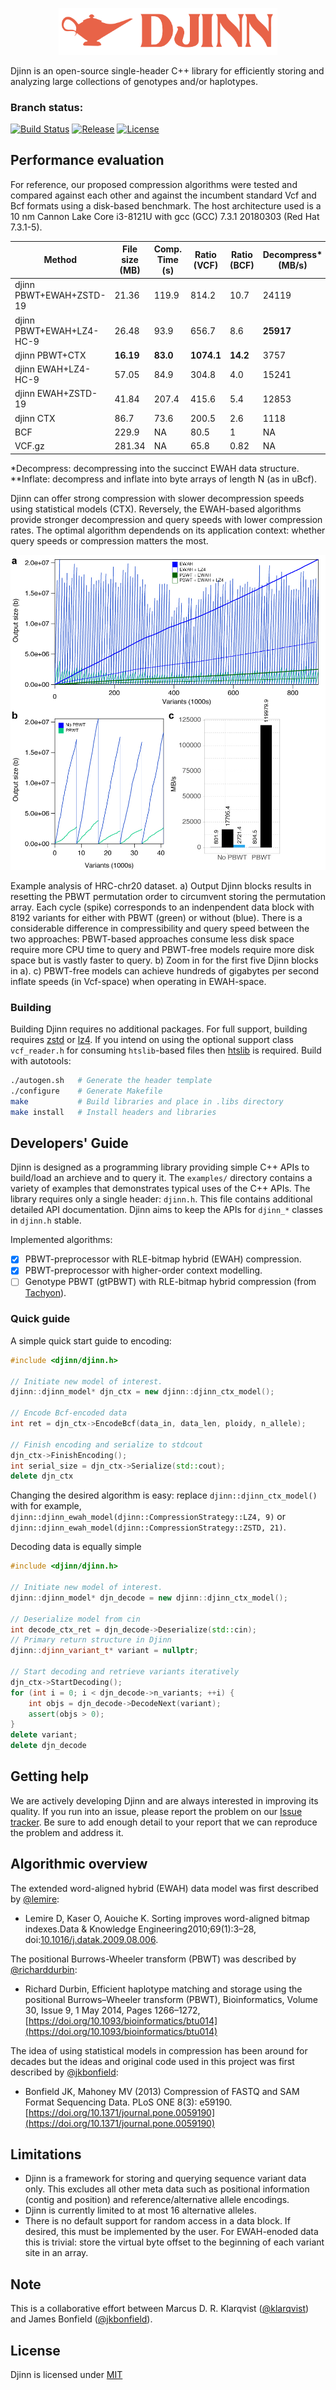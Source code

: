 <p align="center"><img src="https://raw.githubusercontent.com/mklarqvist/djinn/master/DJINN.png" alt="Djinn" width="350px"></p>

Djinn is an open-source single-header C++ library for efficiently storing and analyzing large collections of genotypes and/or haplotypes.

### Branch status:

[![Build Status](https://travis-ci.com/mklarqvist/djinn.svg?branch=master)](https://travis-ci.com/mklarqvist/djinn)
[![Release](https://img.shields.io/badge/Release-beta_0.0.1-blue.svg)](https://github.com/mklarqvist/djinn/releases)
[![License](https://img.shields.io/badge/License-Apache%202.0-blue.svg)](LICENSE)

## Performance evaluation

For reference, our proposed compression algorithms were tested and compared against each other and against the incumbent standard Vcf and Bcf formats using a disk-based benchmark. The host architecture used is a 10 nm Cannon Lake Core i3-8121U with gcc (GCC) 7.3.1 20180303 (Red Hat 7.3.1-5).

| Method                   | File size (MB) | Comp. Time (s) | Ratio (VCF) | Ratio (BCF) | Decompress* (MB/s) | Inflate** (MB/s) | Output VCF (s) |
|--------------------------|----------------|----------------|------------------|------------------|-------------------|----------------|----------------|
| djinn PBWT+EWAH+ZSTD-19  | 21.36          | 119.9        | 814.2          | 10.7           | 24119           | 1140        | 31.0         |
| djinn PBWT+EWAH+LZ4-HC-9 | 26.48          | 93.9         | 656.7          | 8.6            | **25917**           | 1143        | 28.2         |
| djinn PBWT+CTX           | **16.19**          | **83.0**         | **1074.1**          | **14.2**             | 3757           | 907         | 34.1         |
| djinn EWAH+LZ4-HC-9      | 57.05          | 84.9         | 304.8          | 4.0             | 15241           | **2827**         | **19.0**          |
| djinn EWAH+ZSTD-19       | 41.84          | 207.4        | 415.6          | 5.4            | 12853           | 2667        | 19.9         |
| djinn CTX                | 86.7           | 73.6         | 200.5          | 2.6            | 1118           | 858        | 33.2         |
| BCF                      | 229.9          | NA             | 80.5            | 1                | NA                | NA             | 148.3        |
| VCF.gz                   | 281.34         | NA             | 65.8            | 0.82             | NA                | NA             | 457.6         |

\*Decompress: decompressing into the succinct EWAH data structure. \*\*Inflate: decompress and inflate into byte arrays of length N (as in uBcf).

Djinn can offer strong compression with slower decompression speeds using statistical models (CTX). Reversely, the EWAH-based algorithms provide stronger decompression and query speeds with lower compression rates. The optimal algorithm dependends on its application context: whether query speeds or compression matters the most.

![Compression Ratio](doc/images/djn_ewah_lz4.jpg "Djinn LZ4")

Example analysis of HRC-chr20 dataset. a) Output Djinn blocks results in resetting the PBWT permutation order to circumvent storing the permutation array. Each cycle (spike) corresponds to an indenpendent data block with 8192 variants for either with PBWT (green) or without (blue). There is a considerable difference in compressibility and query speed between the two approaches: PBWT-based approaches consume less disk space require more CPU time to query and PBWT-free models require more disk space but is vastly faster to query. b) Zoom in for the first five Djinn blocks in a). c) PBWT-free models can achieve hundreds of gigabytes per second inflate speeds (in Vcf-space) when operating in EWAH-space.

### Building

Building Djinn requires no additional packages. For full support, building requires [zstd](https://github.com/facebook/zstd) or [lz4](https://github.com/lz4/lz4). If you intend on using the optional support class `vcf_reader.h` for consuming `htslib`-based files then [htslib](https://github.com/samtools/htslib) is required. Build with autotools:

```bash
./autogen.sh   # Generate the header template
./configure    # Generate Makefile
make           # Build libraries and place in .libs directory
make install   # Install headers and libraries
```

## Developers' Guide

Djinn is designed as a programming library providing simple C++ APIs to build/load an archieve and to query it. The `examples/` directory contains a variety of examples that demonstrates typical uses of the C++ APIs. The library requires only a single header: `djinn.h`. This file contains additional detailed API documentation. 
Djinn aims to keep the APIs for `djinn_*` classes in `djinn.h` stable.

Implemented algorithms:

- [x] PBWT-preprocessor with RLE-bitmap hybrid (EWAH) compression.
- [x] PBWT-preprocessor with higher-order context modelling.
- [ ] Genotype PBWT (gtPBWT) with RLE-bitmap hybrid compression (from [Tachyon](https://github.com/mklarqvist/tachyon)).

### Quick guide

A simple quick start guide to encoding:

```C++
#include <djinn/djinn.h>

// Initiate new model of interest.
djinn::djinn_model* djn_ctx = new djinn::djinn_ctx_model();

// Encode Bcf-encoded data
int ret = djn_ctx->EncodeBcf(data_in, data_len, ploidy, n_allele);

// Finish encoding and serialize to stdcout
djn_ctx->FinishEncoding();
int serial_size = djn_ctx->Serialize(std::cout);
delete djn_ctx
```

Changing the desired algorithm is easy: replace `djinn::djinn_ctx_model()` with for example,
 `djinn::djinn_ewah_model(djinn::CompressionStrategy::LZ4, 9)` or `djinn::djinn_ewah_model(djinn::CompressionStrategy::ZSTD, 21)`.

Decoding data is equally simple

```C++
#include <djinn/djinn.h>

// Initiate new model of interest.
djinn::djinn_model* djn_decode = new djinn::djinn_ctx_model();

// Deserialize model from cin
int decode_ctx_ret = djn_decode->Deserialize(std::cin);
// Primary return structure in Djinn
djinn::djinn_variant_t* variant = nullptr;

// Start decoding and retrieve variants iteratively
djn_ctx->StartDecoding();
for (int i = 0; i < djn_decode->n_variants; ++i) {
    int objs = djn_decode->DecodeNext(variant);
    assert(objs > 0);
}
delete variant;
delete djn_decode
```

## Getting help

We are actively developing Djinn and are always interested in improving its quality. If you run into an issue, please report the problem on our [Issue tracker](https://github.com/mklarqvist/djinn/issues). Be sure to add enough detail to your report that we can reproduce the problem and address it.

## Algorithmic overview

The extended word-aligned hybrid (EWAH) data model was first described by [@lemire](https://github.com/lemire/):

- Lemire D, Kaser O, Aouiche K. Sorting improves word-aligned bitmap indexes.Data & Knowledge Engineering2010;69(1):3–28, doi:[10.1016/j.datak.2009.08.006](https://arxiv.org/abs/0901.3751).

The positional Burrows-Wheeler transform (PBWT) was described by [@richarddurbin](https://github.com/richarddurbin/):

- Richard Durbin, Efficient haplotype matching and storage using the positional Burrows–Wheeler transform (PBWT), Bioinformatics, Volume 30, Issue 9, 1 May 2014, Pages 1266–1272, [https://doi.org/10.1093/bioinformatics/btu014](https://doi.org/10.1093/bioinformatics/btu014)

The idea of using statistical models in compression has been around for decades but the ideas and original code used in this project was first described by [@jkbonfield](https://github.com/jkbonfield):

- Bonfield JK, Mahoney MV (2013) Compression of FASTQ and SAM Format Sequencing Data. PLoS ONE 8(3): e59190. [https://doi.org/10.1371/journal.pone.0059190](https://doi.org/10.1371/journal.pone.0059190)

## Limitations

- Djinn is a framework for storing and querying sequence variant data only. This excludes all other meta data such as positional information (contig and position) and reference/alternative allele encodings.
- Djinn is currently limited to at most 16 alternative alleles.
- There is no default support for random access in a data block. If desired, this must be implemented by the user. For EWAH-enoded data this is trivial: store the virtual byte offset to the beginning of each variant site in an array.
  
## Note

This is a collaborative effort between Marcus D. R. Klarqvist ([@klarqvist](https://github.com/mklarqvist/)) and James Bonfield ([@jkbonfield](https://github.com/jkbonfield)).

## License

Djinn is licensed under [MIT](LICENSE)
